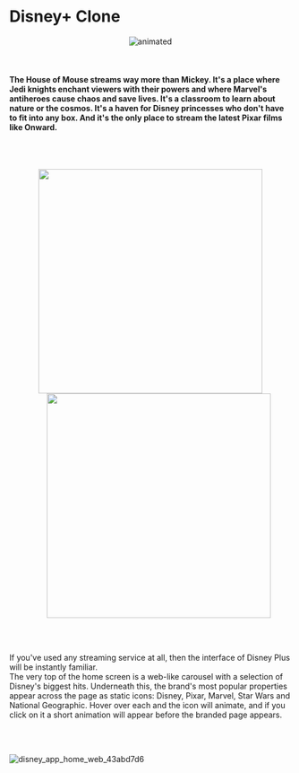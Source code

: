 # Disney+ Clone
<!-- ![Disney+logo](https://user-images.githubusercontent.com/71027441/161892908-6c057c9b-3294-4d6b-8e0e-57540718eeaf.jpg) -->
<!-- ![diney+logo-2](https://user-images.githubusercontent.com/71027441/161893145-476b7e25-9f4a-485a-8f7d-e6cbff26f357.jpg) -->

<p align="center">
  <img src="https://user-images.githubusercontent.com/71027441/161908012-17d8f420-431d-48a6-9db3-79c6fcc95719.gif" alt="animated" />
</p>
<br>

<h4 >The House of Mouse streams way more than Mickey. It's a place where Jedi knights enchant viewers with their powers and where Marvel's antiheroes cause chaos and save lives. It's a classroom to learn about nature or the cosmos. It's a haven for Disney princesses who don't have to fit into any box. And it's the only place to stream the latest Pixar films like Onward. </h4>
<br>
<br>

<p float="right" align="center">
  <img src="https://user-images.githubusercontent.com/71027441/166462599-c63a41ca-7935-4e46-9495-4603d5f87189.gif" width="400" />
  <img style="padding-left: 30px;" src="https://user-images.githubusercontent.com/71027441/166460763-bb882b4f-2ac6-42ac-a932-eb97e801d156.gif" width="400" /> 
</p>

<br>
<br>

If you've used any streaming service at all, then the interface of Disney Plus will be instantly familiar.<br>
The very top of the home screen is a web-like carousel with a selection of Disney's biggest hits.
Underneath this, the brand's most popular properties appear across the page as static icons: Disney, Pixar, Marvel, Star Wars and National Geographic. Hover over each and the icon will animate, and if you click on it a short animation will appear before the branded page appears.

<br>
<br>

![disney_app_home_web_43abd7d6](https://user-images.githubusercontent.com/71027441/166457772-3e9d0a1b-160c-4ecf-8de0-ac2732e398a6.jpeg)

<br>
<br>
